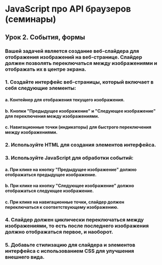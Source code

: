 # JavaScript про API браузеров (семинары)
## Урок 2. События, формы
### Вашей задачей является создание веб-слайдера для отображения изображений на веб-странице. Слайдер должен позволять переключаться между изображениями и отображать их в центре экрана.
### 1. Создайте интерфейс веб-страницы, который включает в себя следующие элементы:
#### a. Контейнер для отображения текущего изображения.
#### b. Кнопки "Предыдущее изображение" и "Следующее изображение" для переключения между изображениями.
#### c. Навигационные точки (индикаторы) для быстрого переключения между изображениями.
### 2. Используйте HTML для создания элементов интерфейса.
### 3. Используйте JavaScript для обработки событий:
#### a. При клике на кнопку "Предыдущее изображение" должно отображаться предыдущее изображение.
#### b. При клике на кнопку "Следующее изображение" должно отображаться следующее изображение.
#### c. При клике на навигационные точки, слайдер должен переключаться к соответствующему изображению.
### 4. Слайдер должен циклически переключаться между изображениями, то есть после последнего изображения должно отображаться первое, и наоборот.
### 5. Добавьте стилизацию для слайдера и элементов интерфейса с использованием CSS для улучшения внешнего вида.
